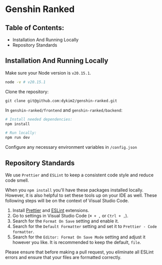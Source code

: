 # Genshin Ranked

## Table of Contents:
- Installation And Running Locally
- Repository Standards

## Installation And Running Locally
Make sure your Node version is `v20.15.1`. 
```bash
node -v # v20.15.1
```

Clone the repository:
```
git clone git@github.com:dykim2/genshin-ranked.git
```
In `genshin-ranked/frontend` and `genshin-ranked/backend`:

```bash
# Install needed dependencies:
npm install

# Run locally:
npm run dev
```

Configure any necessary environment variables in `/config.json`

## Repository Standards

We use `Prettier` and `ESLint` to keep a consistent code style and reduce code smell.

When you `npm install` you'll have these packages installed locally. However, it is also helpful to set these tools up on your IDE as well. These following steps will be on the context of Visual Studio Code.

1. Install [Prettier](https://marketplace.visualstudio.com/items?itemName=esbenp.prettier-vscode) and [ESLint](https://marketplace.visualstudio.com/items?itemName=dbaeumer.vscode-eslint) extensions.
2. Go to settings in Visual Studio Code (`⌘ + ,` or `Ctrl + ,`).
3. Search for the `Format On Save` setting and enable it.
4. Search for the `Default Formatter` setting and set it to `Prettier - Code formatter`.
5. Search for the `Editor: Format On Save Mode` setting and adjust it however you like. It is recommended to keep the default, `file`.

Please ensure that before making a pull request, you eliminate all ESLint errors and ensure that your files are formatted correctly.
